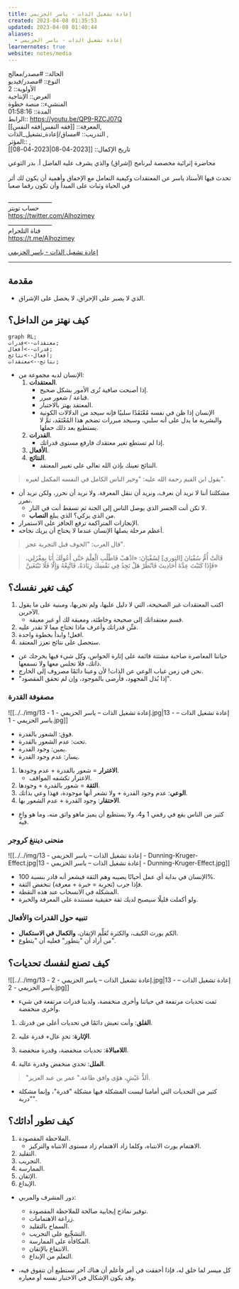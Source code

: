 ```yaml
---
title: إعادة تشغيل الذات - ياسر الحزيمي
created: 2023-04-08 01:35:53
updated: 2023-04-08 01:40:44
aliases:
  - إعادة تشغيل الذات - ياسر الحزيمي
learnernotes: true
website: notes/media
---
```


الحالة:: #مصدر/معالج  
النوع:: #مصدر/فيديو  
اﻷولوية:: 2  
الغرض:: الإنتاجية  
المنشيء:: منصة خطوة  
المدة:: 01:58:16  
الرابط:: <https://youtu.be/QP9-RZCJ07Q>  
المعرفة:: [[فقه النفس|فقه النفس]],  
التدريب:: #مساق/إعادة_تشغيل_الذات ,  
المؤثر:: ,  
تاريخ اﻹكمال:: [[2023-04-08|2023-04-08]]

محاضرة إثرائية مخصصة لبرنامج (إشراق) والذي يشرف عليه الفاضل أ. بدر الثوعي <br><br>تحدث فيها الأستاذ ياسر عن المعتقدات وكيفية التعامل مع الإخفاق وأهمية أن يكون لك أثر في الحياة وثبات على المبدأ وأن تكون رقما صعبا <br><br>ــــــــــــــــــــــــ<br>حساب تويتر <br><a href="https://twitter.com/Alhozimey">https://twitter.com/Alhozimey</a><br>ــــــــــــــــــــــــ<br>قناة التلجرام<br><a href="https://t.me/Alhozimey">https://t.me/Alhozimey</a>

[إعادة تشغيل الذات - ياسر الحزيمي](https://youtu.be/QP9-RZCJ07Q)

---

## مقدمة

- الذي لا يصبر على الإحراق، لا يحصل على الإشراق.

## كيف نهتز من الداخل؟

```mermaid
graph RL;
معتقدات-->قدرات;
قدرات-->أفعال;
أفعال-->نتائج;
نتائج-->معتقدات;
```

- الإنسان لديه مجموعة من:
  1. **المعتقدات**.
     - إذا أصبحت صافية تُرى اﻷمور بشكل صحيح.
     - قناعة / شعور مبرر.
     - المعتقد يهتز بالاختبار.
     - الإنسان إذا ظن في نفسه مُعْتَقَدًا سلبيًا فإنه سيجد من الدلالات الكونية والبشرية ما يدل على أنه سلبي، وسيجد مبررات تضخم هذا المُعْتَقَد، ثمَّ لا يستطيع بعد ذلك حملها.
  2. **القدرات**.
     - إذا لم تستطع تغير معتقدك فارفع مستوى قدراتك.
  3. **الأفعال**.
  4. **النتائج**.
     - النتائج تعينك بإذن الله تعالى على تغيير المعتقد.

> يقول ابن القيم رحمة الله عليه: "وخير الناس الكامل في النفسه المكمل لغيره".

- مشكلتنا أننا لا نريد أن نعرف، ونريد أن ننقل المعرفة. ولا نريد أن نحرر، ولكن نريد أن نمرر.
  - لا تكن أنت الجسر الذي يوصل الناس إلى الجنة ثم تسقط أنت في النار.
  - من الذي يزكي؟ الذي يبلغ **النصاب**.
- الإنجازات المتراكمة ترفع الحافز على الاستمرار.
- أعظم مرحلة يصلها الإنسان عندما لا يحتاج أن يريك نجاحه.

> قال العرب: "الخوف قبل التجربة عجز".

> قَالَتْ أُمُّ سُفْيَانَ [الثوري] لِسُفْيَانَ: «اذْهَبْ فَاطْلُبِ الْعِلْمَ حَتَّى أَعُولَكَ أَنَا بِمِغْزَلِي، فَإِذَا كَتَبْتَ عِدَّةَ أَحَادِيثَ فَانْظُرْ هَلْ تَجِدُ فِي نَفْسِكَ زِيَادَةً، فَاتَّبِعْهُ وَإِلَّا فَلَا تَبْتَغَينَّ»

## كيف تغير نفسك؟

1. اكتب المعتقدات غير الصحيحة، التي لا دليل عليها، ولم تجربها، ومبنية على ما يقول الآخرين.
   - قسم معتقداتك إلى صحيحة وخاطئة، ومعيقة لك أو غير معيقة.
2. مَتِّن قدراتك وأعرف ماذا تحتاج مما لا تقدر عليه.
3. افعل! وابدأ بخطوة واحدة.
4. ستحصل على نتائج تعزز المعتقد.

- حياتنا المعاصرة صاخبة مشتتة قائمة على إثارة الحواس، وكل شيء فيها يخرجك عن ذاتك، فلا تجلس معها ولا تسمعها.
- نحن في زمن غياب الوعي عن الذات! لأن وعينا دائمًا مصروف إلى الخارج.
- "إذا بُذل المجهود، فأرضى بالموجود، وإن لم تحقق المقصود".

### مصفوفة القدرة

![[../../img/13 - إعادة تشغيل الذات – ياسر الحزيمي - 1.jpg|13 - إعادة تشغيل الذات – ياسر الحزيمي - 1.jpg]]

- فوق: الشعور بالقدرة.
- تحت: عدم الشعور بالقدرة.
- يمين: وجود القدرة.
- يسار: عدم وجود القدرة.

1. **الاغترار** = شعور بالقدرة + عدم وجودها.
   - الاغترار تكشفه المواقف.
2. **الثقة** = شعور بالقدرة + وجودها.
3. **الوعي**: عدم وجود القدرة + ولا تشعر أنها موجودة، فهذا وعي بذاتك.
4. **الاحتقار**: وجود القدرة + عدم الشعور بها.

- كثير من الناس يقع في رقمي 1 و4، ولا يستطيع أن يميز ماهو واثق منه، وما هو واعٍ فيه.

### منحنى ديننغ كروجر

![[../../img/13 - إعادة تشغيل الذات – ياسر الحزيمي - Dunning-Kruger-Effect.jpg|13 - إعادة تشغيل الذات – ياسر الحزيمي - Dunning-Kruger-Effect.jpg]]

- الإنسان في بداية أي عمل أحيانًا يصيبه وهم الثقة فيشعر أنه قادر بنسبة 100%.
- فإذا جرب (تجرِبة = خبرة + معرفة) تنخفض الثقة.
- المشكلة في الانسحاب عند هذه النقطة.
- ولو أكملت قليلًا سيصبح لديك ثقة حقيقية مستندة على المعرفة والخبرة.

### تنبيه حول القدرات والأفعال

- الكم يورث الكيف، والكثرة تُعَلِّم الإتقان، **والكمال في الاستكمال**.
- من أراد أن "يتطور" فعليه أن "يتطوع".

## كيف تصنع لنفسك تحديات؟

![[../../img/13 - إعادة تشغيل الذات – ياسر الحزيمي - 2.jpg|13 - إعادة تشغيل الذات – ياسر الحزيمي - 2.jpg]]

- ثمت تحديات مرتفعة في حياتنا وأخرى منخفضة، ولدينا قدرات مرتفعة في شيء وأخرى منخفضة.

1. **القلق**: وأنت تعيش دائمًا في تحديات أعلى من قدرتك.
2. **اﻹثارة**: تحدٍ عال+ قدرة عليه.

3. **اللامبالاة**: تحديات منخفضة، وقدرة منخفضة.
4. **الملل**: تحدي منخفض وقدرة عالية.

> "ألذُّ عَيْشٍ، هوًى وافق طاعة." عمر بن عبد العزيز.

- كثير من التحديات التي أمامنا ليست المشكلة فيها مشكلة "قدرة"، وإنما مشكلة "دربة".

## كيف تطور أدائك؟

1. الملاحظة المقصودة.
   - الاهتمام يورث الانتباه، وكلما زاد الاهتمام زاد مستوى الانتباه والتركيز.
2. التقليد.
3. التجريب.
4. الممارسة.
5. الإتقان.
6. الإبداع.

- دور المشرف والمربي:

  - توفير نماذج إيجابية صالحة للملاحظة المقصودة.
  - زراعة الاهتمامات.
  - السماح بالتقليد.
  - التشجِّيع على التجريب.
  - المكافأة على الممارسة.
  - الانتفاع بالإتقان.
  - التعلم من الإبداع.

- كل ميسر لما خلق له، فإذا أخفقت في أمر فأعلم أن هناك آخر تستطيع أن تتفوق فيه، وقد يكون الإشكال في الاختبار نفسه أو معياره.
